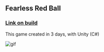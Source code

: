 ## Fearless Red Ball
### [Link on build](https://zaza.itch.io/fearless-red-ball)
This game created in 3 days, with Unity (C#)

![gif](https://github.com/zazaraisovna/challenge3/blob/master/zaza_challenge_3_wsgames_small.gif)
